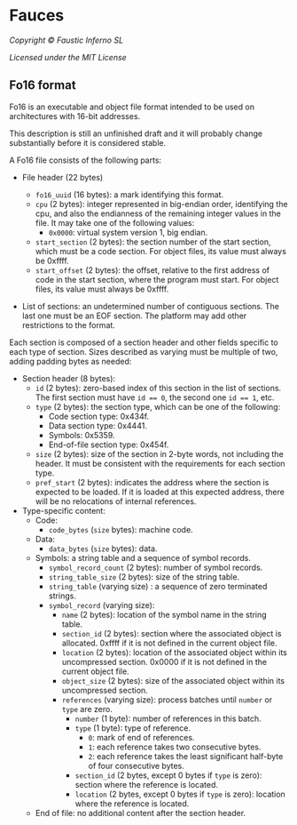 # Fauces

*Copyright © Faustic Inferno SL*

*Licensed under the MIT License*

## Fo16 format

Fo16 is an executable and object file format intended to be used on architectures with 16-bit addresses.

This description is still an unfinished draft and it will probably change substantially before it is considered stable.

A Fo16 file consists of the following parts:

* File header (22 bytes)
    * `fo16_uuid` (16 bytes): a mark identifying this format.
    * `cpu` (2 bytes): integer represented in big-endian order, identifying the cpu, and also the endianness of the remaining integer values in the file. It may take one of the following values:
        * `0x0000`: virtual system version 1, big endian.
    * `start_section` (2 bytes): the section number of the start section, which must be a code section. For object files, its value must always be 0xffff.
    * `start_offset` (2 bytes): the offset, relative to the first address of code in the start section, where the program must start. For object files, its value must always be 0xffff.

* List of sections: an undetermined number of contiguous sections. The last one must be an EOF section. The platform may add other restrictions to the format.

Each section is composed of a section header and other fields specific to each type of section. Sizes described as varying must be multiple of two, adding padding bytes as needed:

* Section header (8 bytes):
    * `id` (2 bytes): zero-based index of this section in the list of sections. The first section must have `id == 0`, the second one `id == 1`, etc.
    * `type` (2 bytes): the section type, which can be one of the following:
        * Code section type: 0x434f.
        * Data section type: 0x4441.
        * Symbols: 0x5359.
        * End-of-file section type: 0x454f.
    * `size` (2 bytes): size of the section in 2-byte words, not including the header. It must be consistent with the requirements for each section type.
    * `pref_start` (2 bytes): indicates the address where the section is expected to be loaded. If it is loaded at this expected address, there will be no relocations of internal references.
* Type-specific content:
    * Code:
        * `code_bytes` (`size` bytes): machine code.
    * Data:
        * `data_bytes` (`size` bytes): data.
    * Symbols: a string table and a sequence of symbol records.
        * `symbol_record_count` (2 bytes): number of symbol records.
        * `string_table_size` (2 bytes): size of the string table.
        * `string_table` (varying size) : a sequence of zero terminated strings.
        * `symbol_record` (varying size):
            * `name` (2 bytes): location of the symbol name in the string table.
            * `section_id` (2 bytes): section where the associated object is allocated. 0xffff if it is not defined in the current object file.
            * `location` (2 bytes): location of the associated object within its uncompressed section. 0x0000 if it is not defined in the current object file.
            * `object_size` (2 bytes): size of the associated object within its uncompressed section.
            * `references` (varying size): process batches until `number` or `type` are zero.
                * `number` (1 byte): number of references in this batch.
                * `type` (1 byte): type of reference.
                    * `0`: mark of end of references.
                    * `1`: each reference takes two consecutive bytes.
                    * `2`: each reference takes the least significant half-byte of four consecutive bytes.
                * `section_id` (2 bytes, except 0 bytes if `type` is zero): section where the reference is located.
                * `location` (2 bytes, except 0 bytes if `type` is zero): location where the reference is located.
    * End of file: no additional content after the section header.
